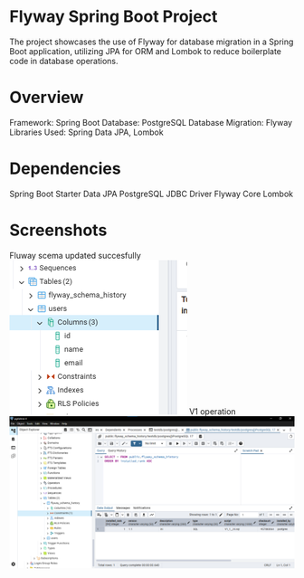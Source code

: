# Flyway Spring Boot Project
The project showcases the use of Flyway for database migration in a Spring Boot application, utilizing JPA for ORM and Lombok to reduce boilerplate code in database operations.
# Overview
Framework: Spring Boot
Database: PostgreSQL
Database Migration: Flyway
Libraries Used: Spring Data JPA, Lombok
# Dependencies 
Spring Boot Starter Data JPA
PostgreSQL JDBC Driver
Flyway Core
Lombok
# Screenshots
Fluway scema updated succesfully
![flywayconnected Image](flyway.png)
V1 operation
![version1 Image](full.png)
